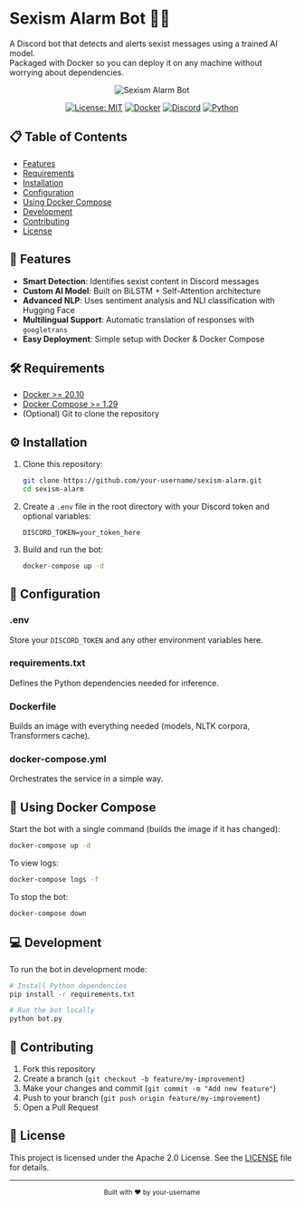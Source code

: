 # Sexism Alarm Bot 🤖🚨

A Discord bot that detects and alerts sexist messages using a trained AI model.  
Packaged with Docker so you can deploy it on any machine without worrying about dependencies.

<div align="center">
  
![Sexism Alarm Bot](https://via.placeholder.com/800x400?text=Sexism+Alarm+Bot)

[![License: MIT](https://img.shields.io/badge/License-MIT-yellow.svg)](https://opensource.org/licenses/MIT)
[![Docker](https://img.shields.io/badge/docker-%230db7ed.svg?style=flat&logo=docker&logoColor=white)](https://www.docker.com/)
[![Discord](https://img.shields.io/badge/Discord-%235865F2.svg?style=flat&logo=discord&logoColor=white)](https://discord.com/)
[![Python](https://img.shields.io/badge/python-3.9-blue.svg)](https://www.python.org/)

</div>

## 📋 Table of Contents
- [Features](#-features)
- [Requirements](#-requirements)
- [Installation](#-installation)
- [Configuration](#-configuration)
- [Using Docker Compose](#-using-docker-compose)
- [Development](#-development)
- [Contributing](#-contributing)
- [License](#-license)

## 🚀 Features

- **Smart Detection**: Identifies sexist content in Discord messages
- **Custom AI Model**: Built on BiLSTM + Self-Attention architecture
- **Advanced NLP**: Uses sentiment analysis and NLI classification with Hugging Face
- **Multilingual Support**: Automatic translation of responses with `googletrans`
- **Easy Deployment**: Simple setup with Docker & Docker Compose

## 🛠️ Requirements

- [Docker >= 20.10](https://docs.docker.com/get-docker/)
- [Docker Compose >= 1.29](https://docs.docker.com/compose/install/)
- (Optional) Git to clone the repository

## ⚙️ Installation

1. Clone this repository:
   ```bash
   git clone https://github.com/your-username/sexism-alarm.git
   cd sexism-alarm
   ```

2. Create a `.env` file in the root directory with your Discord token and optional variables:
   ```
   DISCORD_TOKEN=your_token_here
   ```

3. Build and run the bot:
   ```bash
   docker-compose up -d
   ```

## 📝 Configuration

### .env
Store your `DISCORD_TOKEN` and any other environment variables here.

### requirements.txt
Defines the Python dependencies needed for inference.

### Dockerfile
Builds an image with everything needed (models, NLTK corpora, Transformers cache).

### docker-compose.yml
Orchestrates the service in a simple way.

## 🐳 Using Docker Compose

Start the bot with a single command (builds the image if it has changed):

```bash
docker-compose up -d
```

To view logs:
```bash
docker-compose logs -f
```

To stop the bot:
```bash
docker-compose down
```

## 💻 Development

To run the bot in development mode:

```bash
# Install Python dependencies
pip install -r requirements.txt

# Run the bot locally
python bot.py
```

## 🤝 Contributing

1. Fork this repository
2. Create a branch (`git checkout -b feature/my-improvement`)
3. Make your changes and commit (`git commit -m "Add new feature"`)
4. Push to your branch (`git push origin feature/my-improvement`)
5. Open a Pull Request

## 📄 License

This project is licensed under the Apache 2.0 License. See the [LICENSE](LICENSE) file for details.

---

<div align="center">
  <sub>Built with ❤️ by your-username</sub>
</div>
